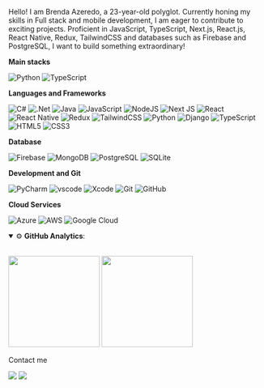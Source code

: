 <p align="left">Hello! I am Brenda Azeredo, a 23-year-old polyglot. Currently honing my skills in Full stack and mobile development, I am eager to contribute to exciting projects. Proficient in JavaScript, TypeScript, Next.js, React.js, React Native, Redux, TailwindCSS and databases such as Firebase and PostgreSQL, I want to build something extraordinary!</p>

**Main stacks**

![Python](https://img.shields.io/badge/Python-316192?style=for-the-badge&logo=python&logoColor=white)
![TypeScript](https://img.shields.io/badge/TypeScript-007ACC?style=for-the-badge&logo=typescript&logoColor=white)

**Languages and Frameworks**

 ![C#](https://img.shields.io/badge/c%23-%23239120.svg?style=for-the-badge&logo=c-sharp&logoColor=white)
 ![.Net](https://img.shields.io/badge/.NET-5C2D91?style=for-the-badge&logo=.net&logoColor=white)
 ![Java](https://img.shields.io/badge/java-%23ED8B00.svg?style=for-the-badge&logo=openjdk&logoColor=white)
 ![JavaScript](https://img.shields.io/badge/JavaScript-F7DF1E?style=for-the-badge&logo=javascript&logoColor=black)
 ![NodeJS](https://img.shields.io/badge/node.js-6DA55F?style=for-the-badge&logo=node.js&logoColor=white)
 ![Next JS](https://img.shields.io/badge/Next-black?style=for-the-badge&logo=next.js&logoColor=white)
 ![React](https://img.shields.io/badge/React-20232A?style=for-the-badge&logo=react&logoColor=61DAFB)
 ![React Native](https://img.shields.io/badge/react_native-%2320232a.svg?style=for-the-badge&logo=react&logoColor=%2361DAFB)
 ![Redux](https://img.shields.io/badge/redux-%23593d88.svg?style=for-the-badge&logo=redux&logoColor=white)
 ![TailwindCSS](https://img.shields.io/badge/tailwindcss-%2338B2AC.svg?style=for-the-badge&logo=tailwind-css&logoColor=white)
 ![Python](https://img.shields.io/badge/Python-316192?style=for-the-badge&logo=python&logoColor=white)
 ![Django](https://img.shields.io/badge/django-%23092E20.svg?style=for-the-badge&logo=django&logoColor=white)
 ![TypeScript](https://img.shields.io/badge/TypeScript-007ACC?style=for-the-badge&logo=typescript&logoColor=white)
 ![HTML5](https://img.shields.io/badge/HTML5-E34F26?style=for-the-badge&logo=html5&logoColor=white)
 ![CSS3](https://img.shields.io/badge/CSS3-1572B6?style=for-the-badge&logo=css3&logoColor=white)

**Database**

 ![Firebase](https://img.shields.io/badge/Firebase-039BE5?style=for-the-badge&logo=Firebase&logoColor=white)
 ![MongoDB](https://img.shields.io/badge/MongoDB-%234ea94b.svg?style=for-the-badge&logo=mongodb&logoColor=white)
 ![PostgreSQL](https://img.shields.io/badge/PostgreSQL-316192?style=for-the-badge&logo=postgresql&logoColor=white) 
 ![SQLite](https://img.shields.io/badge/sqlite-%2307405e.svg?style=for-the-badge&logo=sqlite&logoColor=white)

**Development and Git** 

 ![PyCharm](https://img.shields.io/badge/pycharm-143?style=for-the-badge&logo=pycharm&logoColor=black&color=black&labelColor=green)
 ![vscode](https://img.shields.io/badge/Visual_Studio_Code-0078D4?style=for-the-badge&logo=visual%20studio%20code&logoColor=white)
 ![Xcode](https://img.shields.io/badge/Xcode-007ACC?style=for-the-badge&logo=Xcode&logoColor=white)
 ![Git](https://img.shields.io/badge/Git-F05032?style=for-the-badge&logo=git&logoColor=white)
 ![GitHub](https://img.shields.io/badge/GitHub-100000?style=for-the-badge&logo=github&logoColor=white)

**Cloud Services**

  ![Azure](https://img.shields.io/badge/azure-%230072C6.svg?style=for-the-badge&logo=microsoftazure&logoColor=white)
  ![AWS](https://img.shields.io/badge/AWS-%23FF9900.svg?style=for-the-badge&logo=amazon-aws&logoColor=white)
  ![Google Cloud](https://img.shields.io/badge/GoogleCloud-%234285F4.svg?style=for-the-badge&logo=google-cloud&logoColor=white)

<details open>
    <summary>⚙ <b>GitHub Analytics</b>: </summary>
    <br>
    <p align="left">
        <img height="180em" src="https://github-readme-stats.vercel.app/api?username=brendafazeredo&theme=synthwave&show_icons=true&hide_border=true&count_private=true"/>
        <img height="180em" src="https://github-readme-stats.vercel.app/api/top-langs/?username=brendafazeredo&theme=synthwave&show_icons=true&hide_border=true&layout=compact"/>
    </p>
</details>


<p align="left">Contact me</p>

<p align="left">
  <a href="mailto:brendafazeredo@gmail.com" alt="Gmail">
  <img src="https://img.shields.io/badge/-Gmail-FF0000?style=flat-square&labelColor=FF0000&logo=gmail&logoColor=white&link=(mailto:brendafazeredo@gmail.com" /></a>
  <a href="https://www.linkedin.com/in/brendafazeredo/" alt="LinkedIn">
  <img src="https://img.shields.io/badge/-Linkedin-0e76a8?style=flat-square&logo=Linkedin&logoColor=white&link=https://www.linkedin.com/in/brendafazeredo/" /></a>
</p>
